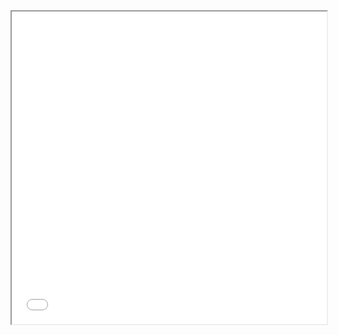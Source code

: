 <iframe src="muhammadamins-organization.gitbook.io/nexus_plus/" width="100%" height="500px"></iframe>
